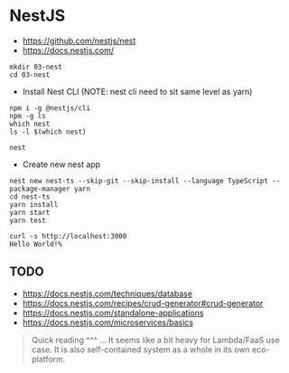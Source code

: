 # NestJS

- https://github.com/nestjs/nest
- https://docs.nestjs.com/

```
mkdir 03-nest
cd 03-nest
```

- Install Nest CLI (NOTE: nest cli need to sit same level as yarn)
```
npm i -g @nestjs/cli
npm -g ls
which nest
ls -l $(which nest)
```

```
nest
```

- Create new nest app
```
nest new nest-ts --skip-git --skip-install --language TypeScript --package-manager yarn
cd nest-ts
yarn install
yarn start
yarn test
```

```
curl -s http://localhost:3000
Hello World!%
```

## TODO

- https://docs.nestjs.com/techniques/database
- https://docs.nestjs.com/recipes/crud-generator#crud-generator
- https://docs.nestjs.com/standalone-applications
- https://docs.nestjs.com/microservices/basics

> Quick reading ^^^ ... It seems like a bit heavy for Lambda/FaaS use case. 
> It is also self-contained system as a whole in its own eco-platform.
